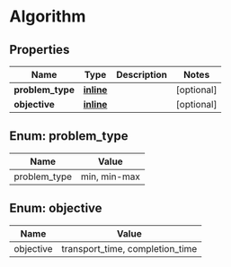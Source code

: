 
# Algorithm

## Properties
Name | Type | Description | Notes
------------ | ------------- | ------------- | -------------
**problem_type** | [**inline**](#Problem_typeEnum) |  |  [optional]
**objective** | [**inline**](#ObjectiveEnum) |  |  [optional]


<a name="Problem_typeEnum"></a>
## Enum: problem_type
Name | Value
---- | -----
problem_type | min, min-max


<a name="ObjectiveEnum"></a>
## Enum: objective
Name | Value
---- | -----
objective | transport_time, completion_time



